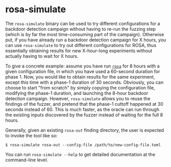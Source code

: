 # rosa-simulate
The `rosa-simulate` binary can be used to try different configurations for a backdoor detection
campaign without having to re-run the fuzzing step (which is by far the most time-consuming part of
the campaign). Otherwise put, if you have already run a backdoor detection campaign for X hours,
you can use `rosa-simulate` to try out different configurations for ROSA, thus essentially
obtaining results for new X-hour-long experiments without actually having to wait for X hours.

To give a concrete example: assume you have run [`rosa`](./rosa.md) for 8 hours with a given
configuration file, in which you have used a 60-second duration for phase 1. Now, you would like to
obtain results for the same experiment, except this time with a phase-1 duration of 30 seconds.
Obviously, you can choose to start "from scratch" by simply copying the configuration file,
modifying the phase-1 duration, and launching the 8-hour backdoor detection campaign. However,
`rosa-simulate` allows you to reuse the findings of the fuzzer, and pretend that the phase-1
cuttoff happened at 30 seconds instead of 60. This is much faster, as the oracle can run through
the existing inputs discovered by the fuzzer instead of waiting for the full 8 hours.

Generally, given an existing `rosa-out` finding directory, the user is expected to invoke the tool
like so:
```console
$ rosa-simulate rosa-out --config-file /path/to/new-config-file.toml
```

You can run `rosa-simulate --help` to get detailed documentation at the command-line level.
